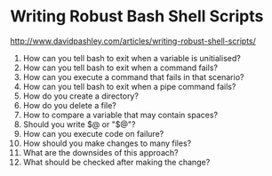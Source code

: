 # Writing Robust Bash Shell Scripts

<http://www.davidpashley.com/articles/writing-robust-shell-scripts/>

1. How can you tell bash to exit when a variable is unitialised?
2. How can you tell bash to exit when a command fails?
  1. How can you execute a command that fails in that scenario?
3. How can you tell bash to exit when a pipe command fails?
4. How do you create a directory?
5. How do you delete a file?
6. How to compare a variable that may contain spaces?
7. Should you write $@ or "$@"?
8. How can you execute code on failure?
9. How should you make changes to many files?
  1. What are the downsides of this approach?
  2. What should be checked after making the change?
